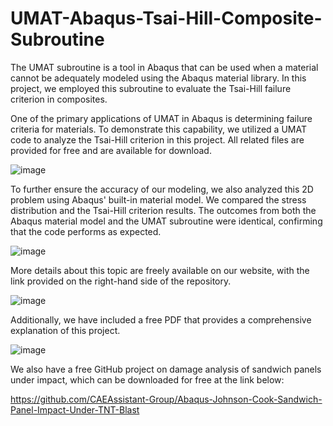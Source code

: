 # UMAT-Abaqus-Tsai-Hill-Composite-Subroutine
The UMAT subroutine is a tool in Abaqus that can be used when a material cannot be adequately modeled using the Abaqus material library. In this project, we employed this subroutine to evaluate the Tsai-Hill failure criterion in composites.

One of the primary applications of UMAT in Abaqus is determining failure criteria for materials. To demonstrate this capability, we utilized a UMAT code to analyze the Tsai-Hill criterion in this project. All related files are provided for free and are available for download.

![image](https://github.com/user-attachments/assets/f2099440-dbff-4a54-b025-621bf9ae7f78)


To further ensure the accuracy of our modeling, we also analyzed this 2D problem using Abaqus' built-in material model. We compared the stress distribution and the Tsai-Hill criterion results. The outcomes from both the Abaqus material model and the UMAT subroutine were identical, confirming that the code performs as expected.

![image](https://github.com/user-attachments/assets/5890f361-2299-4ba1-a853-f175e943e6e6)


More details about this topic are freely available on our website, with the link provided on the right-hand side of the repository.

![image](https://github.com/user-attachments/assets/61959df0-deda-4400-8837-aefae4e14f2d)


Additionally, we have included a free PDF that provides a comprehensive explanation of this project.

![image](https://github.com/user-attachments/assets/0326d848-b176-4a61-9855-e217690fda2b)

We also have a free GitHub project on damage analysis of sandwich panels under impact, which can be downloaded for free at the link below:

https://github.com/CAEAssistant-Group/Abaqus-Johnson-Cook-Sandwich-Panel-Impact-Under-TNT-Blast
